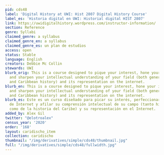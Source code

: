 ```yaml
---
pid: cds48
label: 'Digital History at UWI: Hist 2807 Digital History Course'
label_es: 'Historia digital en UWI: Historial digital HIST 2807'
link: https://uwidigitalhistory.wordpress.com/instructor-information/
section: Reference
genre: Syllabi
claimed_genre: a syllabus
claimed_genre_en: a syllabus
claimed_genre_es: un plan de estudios
access: open
status: Stable
language: English
creators: Debbie Mc Collin
stewards: UWI
blurb_orig: This is a course designed to pique your interest, hone your internet skills
  and sharpen your intellectual understanding of your field (both general history
  and Caribbean history) and its representation on the internet.
blurb_en: This is a course designed to pique your interest, hone your internet skills
  and sharpen your intellectual understanding of your field (both general history
  and Caribbean history) and its representation on the internet.
blurb_es: Este es un curso diseñado para picar su interés, perfeccionar sus habilidades
  de Internet y afilar su comprensión intelectual de su campo (tanto historia general
  como de la historia del Caribe) y su representación en el Internet.
added_by: Alex Gil
twitter: "@elotroalex"
census_year: '2020'
order: '168'
layout: caridischo_item
collection: caridischo
thumbnail: "/img/derivatives/simple/cds48/thumbnail.jpg"
full: "/img/derivatives/simple/cds48/fullwidth.jpg"
---
```

